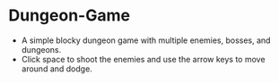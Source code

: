 # Dungeon-Game

- A simple blocky dungeon game with multiple enemies, bosses, and dungeons.
- Click space to shoot the enemies and use the arrow keys to move around and dodge.
